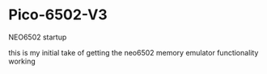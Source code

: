 # Pico-6502-V3
NEO6502 startup

this is my initial take of getting the neo6502 memory emulator functionality working
